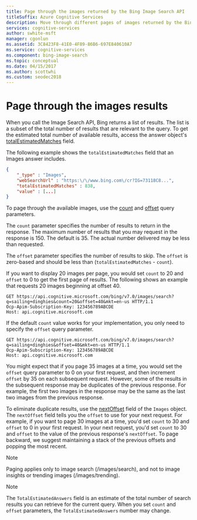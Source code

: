 ```yaml
---
title: Page through the images returned by the Bing Image Search API
titleSuffix: Azure Cognitive Services
description: Move through different pages of images returned by the Bing Image Search API.
services: cognitive-services
author: swhite-msft
manager: cgonlun
ms.assetid: 3C8423F8-41E0-4F89-86B6-697E840610A7
ms.service: cognitive-services
ms.component: bing-image-search
ms.topic: conceptual
ms.date: 04/15/2017
ms.author: scottwhi
ms.custom: seodec2018
---
```


# Page through the images results

When you call the Image Search API, Bing returns a list of results. The list is a subset of the total number of results that are relevant to the query. To get the estimated total number of available results, access the answer object's [totalEstimatedMatches](https://docs.microsoft.com/rest/api/cognitiveservices/bing-images-api-v7-reference#totalestimatedmatches) field.  

The following example shows the `totalEstimatedMatches` field that an Images answer includes.  

```json
{
    "_type" : "Images",
    "webSearchUrl" : "https:\/\/www.bing.com\/cr?IG=73118C8...",
    "totalEstimatedMatches" : 838,
    "value" : [...]  
}  
```  

To page through the available images, use the [count](https://docs.microsoft.com/rest/api/cognitiveservices/bing-images-api-v7-reference#count) and [offset](https://docs.microsoft.com/rest/api/cognitiveservices/bing-images-api-v7-reference#offset) query parameters.  

The `count` parameter specifies the number of results to return in the response. The maximum number of results that you may request in the response is 150. The default is 35. The actual number delivered may be less than requested.

The `offset` parameter specifies the number of results to skip. The `offset` is zero-based and should be less than (`totalEstimatedMatches` - `count`).  

If you want to display 20 images per page, you would set `count` to 20 and `offset` to 0 to get the first page of results. The following shows an example that requests 20 images beginning at offset 40.  

```  
GET https://api.cognitive.microsoft.com/bing/v7.0/images/search?q=sailing+dinghies&count=20&offset=40&mkt=en-us HTTP/1.1  
Ocp-Apim-Subscription-Key: 123456789ABCDE  
Host: api.cognitive.microsoft.com  
```  

If the default `count` value works for your implementation, you only need to specify the `offset` query parameter.  

```  
GET https://api.cognitive.microsoft.com/bing/v7.0/images/search?q=sailing+dinghies&offset=40&mkt=en-us HTTP/1.1  
Ocp-Apim-Subscription-Key: 123456789ABCDE  
Host: api.cognitive.microsoft.com  
```  

You might expect that if you page 35 images at a time, you would set the `offset` query parameter to 0 on your first request, and then increment `offset` by 35 on each subsequent request. However, some of the results in the subsequent response may be duplicates of the previous response. For example, the first two images in the response may be the same as the last two images from the previous response.

To eliminate duplicate results, use the [nextOffset](https://docs.microsoft.com/rest/api/cognitiveservices/bing-images-api-v7-reference#nextoffset) field of the `Images` object. The `nextOffset` field tells you the `offset` to use for your next request. For example, if you want to page 30 images at a time, you'd set `count` to 30 and `offset` to 0 in your first request. In your next request, you'd set `count` to 30 and `offset` to the value of the previous response's `nextOffset`. To page backward, we suggest maintaining a stack of the previous offsets and popping the most recent.

> [!NOTE]
> Paging applies only to image search (/images/search), and not to image insights or trending images (/images/trending).

> [!NOTE]
> The `TotalEstimatedAnswers` field is an estimate of the total number of search results you can retrieve for the current query.  When you set `count` and `offset` parameters, the `TotalEstimatedAnswers` number may change. 
